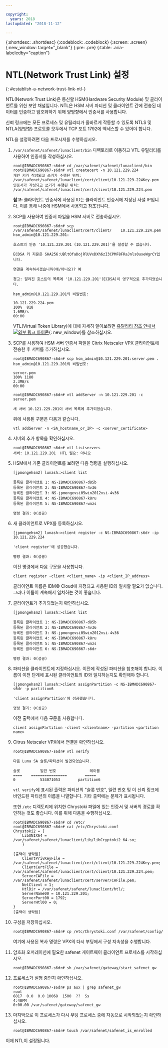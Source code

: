 ```yaml
---

copyright:
  years: 2018
lastupdated: "2018-11-12"

---
```


{:shortdesc: .shortdesc}
{:codeblock: .codeblock}
{:screen: .screen}
{:new_window: target="_blank"}
{:pre: .pre}
{:table: .aria-labeledby="caption"}

# NTL(Network Trust Link) 설정
{: #establish-a-network-trust-link-ntl-}

NTL(Network Trust Link)은 통신할 HSM(Hardware Security Module) 및 클라이언트를 위한 보안 채널입니다. NTL은 HSM 서버 파티션 및 클라이언트 간에 전송된 데이터를 인증하고 암호화하기 위해 양방향에서 인증서를 사용합니다.

신뢰 링크에는 모든 프로세스 및 유틸리티가 올바르게 작동할 수 있도록 NTLS 및 NTLA(양방향) 프로토콜 모두에서 TCP 포트 1792에 액세스할 수 있어야 합니다.

NTL을 설정하려면 다음 프로시저를 수행하십시오.

1.	`/var/safenet/safenet/lunaclient/bin` 디렉토리로 이동하고 VTL 유틸리티를 사용하여 인증서를 작성하십시오.

	```
	root@IBMADC690867-s6dr# cd /var/safenet/safenet/lunaclient/bin
	root@IBMADC690867-s6dr# vtl createcert -n 10.121.229.224
	개인 키가 작성되고 쓰기가 수행된 위치: /var/safenet/safenet/lunaclient/cert/client/10.121.229.224Key.pem
	인증서가 작성되고 쓰기가 수행된 위치: /var/safenet/safenet/lunaclient/cert/client/10.121.229.224.pem
	```

	**참고:** 클라이언트 인증서에 사용된 ID는 클라이언트 인증서에 지정된 사설 IP입니다. 이를 통해 나중에 HSM에서 사용되고 참조됩니다.

2. SCP를 사용하여 인증서 파일을 HSM 서버로 전송하십시오.

	```
	root@IBMADC690867-s6dr# scp /var/safenet/safenet/lunaclient/cert/client/	10.121.229.224.pem hsm_admin@10.121.229.201:

	호스트의 인증 '10.121.229.201 (10.121.229.201)'을 설정할 수 없습니다.

	ECDSA 키 지문은 SHA256:UBltOfaDojRlUVxDXh6zI3CPMF8FRaJnls0uxeWgrCY입니다.

	연결을 계속하시겠습니까(예/아니오)? 예

	경고: 알려진 호스트의 목록에 '10.121.229.201'(ECDSA)이 영구적으로 추가되었습니다.

	hsm_admin@10.121.229.201의 비밀번호:

	10.121.229.224.pem                                                 
	100%  818     	
	1.6MB/s   
	00:00
	```

	VTL(Virtual Token Library)에 대해 자세히 알아보려면 [유틸리티 참조 안내서 ![외부 링크 아이콘](../../icons/launch-glyph.svg "외부 링크 아이콘")](https://public.dhe.ibm.com/cloud/bluemix/network/vpx/utilities_reference_guide.pdf){: new_window}를 참조하십시오.

3.	SCP를 사용하여 HSM 서버 인증서 파일을 Citrix Netscaler VPX 클라이언트에 전송한 후 서버를 추가하십시오.

	```
	root@IBMADC690867-s6dr# scp hsm_admin@10.121.229.201:server.pem .
	hsm_admin@10.121.229.201의 비밀번호:

	server.pem                                                         
	100% 1180     	
	2.3MB/s   
	00:00

	root@IBMADC690867-s6dr# vtl addServer -n 10.121.229.201 -c server.pem

	새 서버 10.121.229.201이 서버 목록에 추가되었습니다.
	```

	위에 사용된 구문은 다음과 같습니다.

	```
	vtl addServer -n <SA_hostname_or_IP> -c <server_certificate>
	```

3. 서버의 추가 항목을 확인하십시오.

	```
	root@IBMADC690867-s6dr# vtl listservers
	서버: 10.121.229.201  HTL 필요: 아니오
	```

4.	HSM에서 기존 클라이언트를 보려면 다음 명령을 실행하십시오.

	```
	[jpmongehsm2] lunash:>client list

	등록된 클라이언트 1: NS-IBMADC690867-d85b
	등록된 클라이언트 2: NS-IBMADC690867-4v36
	등록된 클라이언트 3: NS-jpmongevsi05win2012vsi-4v36
	등록된 클라이언트 4: NS-IBMADC690867-k8ru
	등록된 클라이언트 5: NS-IBMADC690867-wnzs

	명령 결과: 0(성공)
	```

5.	새 클라이언트로 VPX를 등록하십시오.

	```
	[jpmongehsm2] lunash:>client register -c NS-IBMADC690867-s6dr -ip 10.121.229.224

	'client register'에 성공했습니다.

	명령 결과: 0(성공)
	```

	이전 명령에서 다음 구문을 사용합니다.

	```
	client register -client <client_name> -ip <client_IP_address>
	```

	클라이언트 이름은 IBM© Cloud에 지정되고 사용된 ID와 일치할 필요가 없습니다. 그러나 이름이 계속해서 일치하는 것이 좋습니다. 

6. 클라이언트가 추가되었는지 확인하십시오.

	```
	[jpmongehsm2] lunash:>client list

	등록된 클라이언트 1: NS-IBMADC690867-d85b
	등록된 클라이언트 2: NS-IBMADC690867-4v36
	등록된 클라이언트 3: NS-jpmongevsi05win2012vsi-4v36
	등록된 클라이언트 4: NS-IBMADC690867-k8ru
	등록된 클라이언트 5: NS-IBMADC690867-wnzs
	등록된 클라이언트 6: NS-IBMADC690867-s6dr

	명령 결과: 0(성공)
	```

7. 파티션을 클라이언트에 지정하십시오. 이전에 작성된 파티션을 참조해야 합니다. 이름이 이전 단계에 표시된 클라이언트의 ID와 일치하는지도 확인해야 합니다.

	```
	[jpmongehsm2] lunash:>client assignPartition -c NS-IBMADC690867-s6dr -p partition6

	'client assignPartition'에 성공했습니다.

	명령 결과: 0(성공)
	```

	이전 출력에서 다음 구문을 사용합니다.

	```
	client assignPartition -client <clientname> -partition <partition name>
	```

8.	Citrus Netscaler VPX에서 연결을 확인하십시오.

	```
	root@IBMADC690867-s6dr# vtl verify

	다음 Luna SA 슬롯/파티션이 발견되었습니다.

	슬롯         일련 번호               레이블
	====    ================        =====
	0           534071053        partition6
	```

	`vtl verify`에 표시된 출력은 파티션의 "슬롯 번호", 일련 번호 및 이 신뢰 링크에 바인드된 파티션의 이름을 나열합니다. 기타 출력에는 문제가 표시됩니다.

	또한 `/etc` 디렉토리에 위치한 Chrystoki 파일에 있는 인증서 및 서버의 경로를 확인하는 것도 좋습니다. 이를 위해 다음을 수행하십시오.

	```
	root@IBMADC690867-s6dr# cd /etc/
	root@IBMADC690867-s6dr# cat /etc/Chrystoki.conf
	Chrystoki2 = {
		LibUNIX64 = /var/safenet/safenet/lunaclient/lib/libCryptoki2_64.so;
		}

	[출력이 생략됨]
		ClientPrivKeyFile = /var/safenet/safenet/lunaclient/cert/client/10.121.229.224Key.pem;
		ClientCertFile = /var/safenet/safenet/lunaclient/cert/client/10.121.229.224.pem;
		ServerCAFile = /var/safenet/safenet/lunaclient/cert/server/CAFile.pem;
		NetClient = 1;
		HtlDir = /var/safenet/safenet/lunaclient/htl/;
		ServerName00 = 10.121.229.201;
		ServerPort00 = 1792;
		ServerHtl00 = 0;
	}
	[출력이 생략됨]
	```

9.	구성을 저장하십시오.

	```
	root@IBMADC690867-s6dr# cp /etc/Chrystoki.conf /var/safenet/config/
	```

	여기에 사용된 복사 명령은 VPX의 다시 부팅에서 구성 지속성을 수행합니다.

10.	암호화 오퍼레이션에 필요한 safenet 게이트웨이 클라이언트 프로세스를 시작하십시오.

	```
	root@IBMADC690867-s6dr# sh /var/safenet/gateway/start_safenet_gw
	```

11. 프로세스가 실행 중인지 확인하십시오.

	```
	root@IBMADC690867-s6dr# ps aux | grep safenet_gw
	root       
	6817  0.0  0.0 10068  1500  ??  Ss    
	4:48PM   
	0:00.00 /var/safenet/gateway/safenet_gw
	```

12. 마지막으로 이 프로세스가 다시 부팅 프로세스 중에 자동으로 시작되었는지 확인하십시오.

	```
	root@IBMADC690867-s6dr# touch /var/safenet/safenet_is_enrolled
	```

이제 NTL이 설정됩니다.
